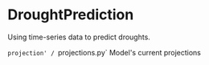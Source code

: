 # DroughtPrediction
Using time-series data to predict droughts.

`projection' /
  `projections.py`
 Model's current projections
